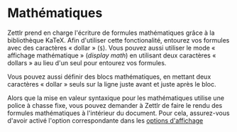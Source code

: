 # Mathématiques

Zettlr prend en charge l'écriture de formules mathématiques grâce à la bibliothèque KaTeX.
Afin d'utiliser cette fonctionalité, entourez vos formules avec des caractères « dollar » (`$`).
Vous pouvez aussi utiliser le mode « affichage mathématique » (_display math_) en utilisant deux caractères « dollars » au lieu d'un seul pour entourez vos formules.

Vous pouvez aussi définir des blocs mathématiques, en mettant deux caractères « dollar » seuls sur la ligne juste avant et juste après le bloc.

Alors que la mise en valeur syntaxique pour les mathématiques utilise une police à chasse fixe, vous pouvez demander à Zettlr de faire le rendu des formules mathématiques à l'intérieur du document.
Pour cela, assurez-vous d'avoir activé l'option correspondante dans les [options d'affichage](../reference/settings.md#affichage)
